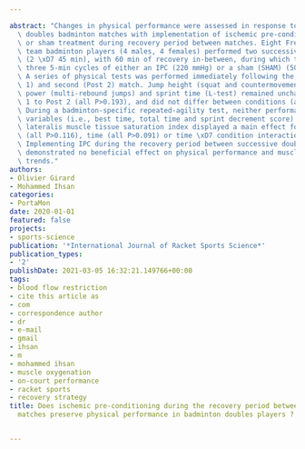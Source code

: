 ---
abstract: "Changes in physical performance were assessed in response to two successive\
  \ doubles badminton matches with implementation of ischemic pre-conditioning (IPC)\
  \ or sham treatment during recovery period between matches. Eight French national\
  \ team badminton players (4 males, 4 females) performed two successive doublesmatches\
  \ (2 \xD7 45 min), with 60 min of recovery in-between, during which they received\
  \ three 5-min cycles of either an IPC (220 mmHg) or a sham (SHAM) (50 mmHg) intervention.\
  \ A series of physical tests was performed immediately following the first (Post\
  \ 1) and second (Post 2) match. Jump height (squat and countermovement jumps), leg\
  \ power (multi-rebound jumps) and sprint time (L-test) remained unchanged from Post\
  \ 1 to Post 2 (all P>0.193), and did not differ between conditions (all P>0.173).\
  \ During a badminton-specific repeated-agility test, neither performance-related\
  \ variables (i.e., best time, total time and sprint decrement score) nor vastus\
  \ lateralis muscle tissue saturation index displayed a main effect for condition\
  \ (all P>0.116), time (all P>0.091) or time \xD7 condition interaction (all P>0.730).\
  \ Implementing IPC during the recovery period between successive doubles badminton\
  \ demonstrated no beneficial effect on physical performance and muscle oxygenation\
  \ trends."
authors:
- Olivier Girard
- Mohammed Ihsan
categories:
- PortaMon
date: 2020-01-01
featured: false
projects:
- sports-science
publication: '*International Journal of Racket Sports Science*'
publication_types:
- '2'
publishDate: 2021-03-05 16:32:21.149766+00:00
tags:
- blood flow restriction
- cite this article as
- com
- correspondence author
- dr
- e-mail
- gmail
- ihsan
- m
- mohammed ihsan
- muscle oxygenation
- on-court performance
- racket sports
- recovery strategy
title: Does ischemic pre-conditioning during the recovery period between two successive
  matches preserve physical performance in badminton doubles players ?

---
